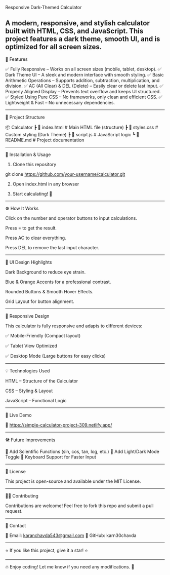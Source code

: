 Responsive Dark-Themed Calculator

A modern, responsive, and stylish calculator built with HTML, CSS, and JavaScript. This project features a dark theme, smooth UI, and is optimized for all screen sizes.
---

🚀 Features

✅ Fully Responsive – Works on all screen sizes (mobile, tablet, desktop).
✅ Dark Theme UI – A sleek and modern interface with smooth styling.
✅ Basic Arithmetic Operations – Supports addition, subtraction, multiplication, and division.
✅ AC (All Clear) & DEL (Delete) – Easily clear or delete last input.
✅ Properly Aligned Display – Prevents text overflow and keeps UI structured.
✅ Styled Using Pure CSS – No frameworks, only clean and efficient CSS.
✅ Lightweight & Fast – No unnecessary dependencies.

---

📂 Project Structure

📦 Calculator
 ┣ 📜 index.html        # Main HTML file (structure)
 ┣ 📜 styles.css        # Custom styling (Dark Theme)
 ┣ 📜 script.js         # JavaScript logic
 ┗ 📜 README.md         # Project documentation

---

🔧 Installation & Usage

1. Clone this repository

git clone https://github.com/your-username/calculator.git


2. Open index.html in any browser


3. Start calculating! 🎉


---

⚙️ How It Works

Click on the number and operator buttons to input calculations.

Press = to get the result.

Press AC to clear everything.

Press DEL to remove the last input character.


---

🎨 UI Design Highlights

Dark Background to reduce eye strain.

Blue & Orange Accents for a professional contrast.

Rounded Buttons & Smooth Hover Effects.

Grid Layout for button alignment.


---

📱 Responsive Design

This calculator is fully responsive and adapts to different devices:

✅ Mobile-Friendly (Compact layout)

✅ Tablet View Optimized

✅ Desktop Mode (Large buttons for easy clicks)


---

💡 Technologies Used

HTML – Structure of the Calculator

CSS – Styling & Layout

JavaScript – Functional Logic


---

📌 Live Demo

🔗 https://simple-calculator-project-309.netlify.app/

---

🛠 Future Improvements

📌 Add Scientific Functions (sin, cos, tan, log, etc.)
📌 Add Light/Dark Mode Toggle
📌 Keyboard Support for Faster Input

---

📜 License

This project is open-source and available under the MIT License.

---

👨‍💻 Contributing

Contributions are welcome! Feel free to fork this repo and submit a pull request.

---

📩 Contact

📧 Email: karanchavda543@gmail.com
🐙 GitHub: karn30chavda

---

⭐ If you like this project, give it a star! ⭐

---

🔥 Enjoy coding! Let me know if you need any modifications. 🚀
